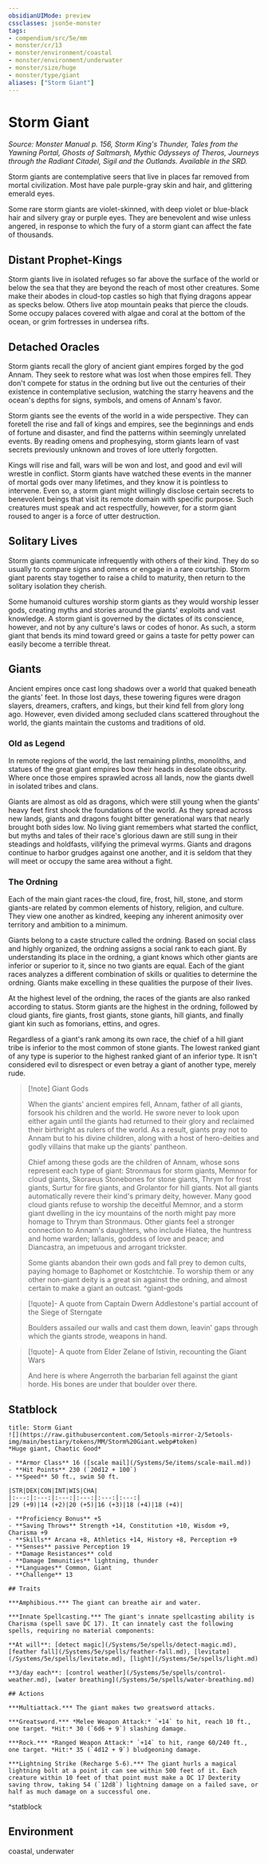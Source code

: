 ```yaml
---
obsidianUIMode: preview
cssclasses: json5e-monster
tags:
- compendium/src/5e/mm
- monster/cr/13
- monster/environment/coastal
- monster/environment/underwater
- monster/size/huge
- monster/type/giant
aliases: ["Storm Giant"]
---
```

# Storm Giant
*Source: Monster Manual p. 156, Storm King's Thunder, Tales from the Yawning Portal, Ghosts of Saltmarsh, Mythic Odysseys of Theros, Journeys through the Radiant Citadel, Sigil and the Outlands. Available in the SRD.*  

Storm giants are contemplative seers that live in places far removed from mortal civilization. Most have pale purple-gray skin and hair, and glittering emerald eyes.

Some rare storm giants are violet-skinned, with deep violet or blue-black hair and silvery gray or purple eyes. They are benevolent and wise unless angered, in response to which the fury of a storm giant can affect the fate of thousands.

## Distant Prophet-Kings

Storm giants live in isolated refuges so far above the surface of the world or below the sea that they are beyond the reach of most other creatures. Some make their abodes in cloud-top castles so high that flying dragons appear as specks below. Others live atop mountain peaks that pierce the clouds. Some occupy palaces covered with algae and coral at the bottom of the ocean, or grim fortresses in undersea rifts.

## Detached Oracles

Storm giants recall the glory of ancient giant empires forged by the god Annam. They seek to restore what was lost when those empires fell. They don't compete for status in the ordning but live out the centuries of their existence in contemplative seclusion, watching the starry heavens and the ocean's depths for signs, symbols, and omens of Annam's favor.

Storm giants see the events of the world in a wide perspective. They can foretell the rise and fall of kings and empires, see the beginnings and ends of fortune and disaster, and find the patterns within seemingly unrelated events. By reading omens and prophesying, storm giants learn of vast secrets previously unknown and troves of lore utterly forgotten.

Kings will rise and fall, wars will be won and lost, and good and evil will wrestle in conflict. Storm giants have watched these events in the manner of mortal gods over many lifetimes, and they know it is pointless to intervene. Even so, a storm giant might willingly disclose certain secrets to benevolent beings that visit its remote domain with specific purpose. Such creatures must speak and act respectfully, however, for a storm giant roused to anger is a force of utter destruction.

## Solitary Lives

Storm giants communicate infrequently with others of their kind. They do so usually to compare signs and omens or engage in a rare courtship. Storm giant parents stay together to raise a child to maturity, then return to the solitary isolation they cherish.

Some humanoid cultures worship storm giants as they would worship lesser gods, creating myths and stories around the giants' exploits and vast knowledge. A storm giant is governed by the dictates of its conscience, however, and not by any culture's laws or codes of honor. As such, a storm giant that bends its mind toward greed or gains a taste for petty power can easily become a terrible threat.

## Giants

Ancient empires once cast long shadows over a world that quaked beneath the giants' feet. In those lost days, these towering figures were dragon slayers, dreamers, crafters, and kings, but their kind fell from glory long ago. However, even divided among secluded clans scattered throughout the world, the giants maintain the customs and traditions of old.

### Old as Legend

In remote regions of the world, the last remaining plinths, monoliths, and statues of the great giant empires bow their heads in desolate obscurity. Where once those empires sprawled across all lands, now the giants dwell in isolated tribes and clans.

Giants are almost as old as dragons, which were still young when the giants' heavy feet first shook the foundations of the world. As they spread across new lands, giants and dragons fought bitter generational wars that nearly brought both sides low. No living giant remembers what started the conflict, but myths and tales of their race's glorious dawn are still sung in their steadings and holdfasts, vilifying the primeval wyrms. Giants and dragons continue to harbor grudges against one another, and it is seldom that they will meet or occupy the same area without a fight.

### The Ordning

Each of the main giant races-the cloud, fire, frost, hill, stone, and storm giants-are related by common elements of history, religion, and culture. They view one another as kindred, keeping any inherent animosity over territory and ambition to a minimum.

Giants belong to a caste structure called the ordning. Based on social class and highly organized, the ordning assigns a social rank to each giant. By understanding its place in the ordning, a giant knows which other giants are inferior or superior to it, since no two giants are equal. Each of the giant races analyzes a different combination of skills or qualities to determine the ordning. Giants make excelling in these qualities the purpose of their lives.

At the highest level of the ordning, the races of the giants are also ranked according to status. Storm giants are the highest in the ordning, followed by cloud giants, fire giants, frost giants, stone giants, hill giants, and finally giant kin such as fomorians, ettins, and ogres.

Regardless of a giant's rank among its own race, the chief of a hill giant tribe is inferior to the most common of stone giants. The lowest ranked giant of any type is superior to the highest ranked giant of an inferior type. It isn't considered evil to disrespect or even betray a giant of another type, merely rude.

> [!note] Giant Gods
> 
> When the giants' ancient empires fell, Annam, father of all giants, forsook his children and the world. He swore never to look upon either again until the giants had returned to their glory and reclaimed their birthright as rulers of the world. As a result, giants pray not to Annam but to his divine children, along with a host of hero-deities and godly villains that make up the giants' pantheon.
> 
> Chief among these gods are the children of Annam, whose sons represent each type of giant: Stronmaus for storm giants, Memnor for cloud giants, Skoraeus Stonebones for stone giants, Thrym for frost giants, Surtur for fire giants, and Grolantor for hill giants. Not all giants automatically revere their kind's primary deity, however. Many good cloud giants refuse to worship the deceitful Memnor, and a storm giant dwelling in the icy mountains of the north might pay more homage to Thrym than Stronmaus. Other giants feel a stronger connection to Annam's daughters, who include Hiatea, the huntress and home warden; Iallanis, goddess of love and peace; and Diancastra, an impetuous and arrogant trickster.
> 
> Some giants abandon their own gods and fall prey to demon cults, paying homage to Baphomet or Kostchtchie. To worship them or any other non-giant deity is a great sin against the ordning, and almost certain to make a giant an outcast.
^giant-gods

> [!quote]- A quote from Captain Dwern Addlestone's partial account of the Siege of Sterngate  
> 
> Boulders assailed our walls and cast them down, leavin' gaps through which the giants strode, weapons in hand.

> [!quote]- A quote from Elder Zelane of Istivin, recounting the Giant Wars  
> 
> And here is where Angerroth the barbarian fell against the giant horde. His bones are under that boulder over there.


## Statblock

```ad-statblock
title: Storm Giant
![](https://raw.githubusercontent.com/5etools-mirror-2/5etools-img/main/bestiary/tokens/MM/Storm%20Giant.webp#token)
*Huge giant, Chaotic Good*

- **Armor Class** 16 ([scale mail](/Systems/5e/items/scale-mail.md))
- **Hit Points** 230 (`20d12 + 100`)
- **Speed** 50 ft., swim 50 ft.

|STR|DEX|CON|INT|WIS|CHA|
|:---:|:---:|:---:|:---:|:---:|:---:|
|29 (+9)|14 (+2)|20 (+5)|16 (+3)|18 (+4)|18 (+4)|

- **Proficiency Bonus** +5
- **Saving Throws** Strength +14, Constitution +10, Wisdom +9, Charisma +9
- **Skills** Arcana +8, Athletics +14, History +8, Perception +9
- **Senses** passive Perception 19
- **Damage Resistances** cold
- **Damage Immunities** lightning, thunder
- **Languages** Common, Giant
- **Challenge** 13

## Traits

***Amphibious.*** The giant can breathe air and water.

***Innate Spellcasting.*** The giant's innate spellcasting ability is Charisma (spell save DC 17). It can innately cast the following spells, requiring no material components:

**At will**: [detect magic](/Systems/5e/spells/detect-magic.md), [feather fall](/Systems/5e/spells/feather-fall.md), [levitate](/Systems/5e/spells/levitate.md), [light](/Systems/5e/spells/light.md)

**3/day each**: [control weather](/Systems/5e/spells/control-weather.md), [water breathing](/Systems/5e/spells/water-breathing.md)

## Actions

***Multiattack.*** The giant makes two greatsword attacks.

***Greatsword.*** *Melee Weapon Attack:* `+14` to hit, reach 10 ft., one target. *Hit:* 30 (`6d6 + 9`) slashing damage.

***Rock.*** *Ranged Weapon Attack:* `+14` to hit, range 60/240 ft., one target. *Hit:* 35 (`4d12 + 9`) bludgeoning damage.

***Lightning Strike (Recharge 5-6).*** The giant hurls a magical lightning bolt at a point it can see within 500 feet of it. Each creature within 10 feet of that point must make a DC 17 Dexterity saving throw, taking 54 (`12d8`) lightning damage on a failed save, or half as much damage on a successful one.
```
^statblock

## Environment

coastal, underwater